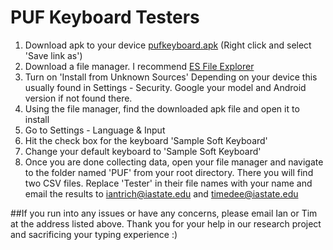 # PUF Keyboard Testers
1. Download apk to your device [pufkeyboard.apk](https://github.com/iantrich/PUF/blob/master/Keyboard/pufkeyboard.apk) (Right click and select 'Save link as')
2. Download a file manager. I recommend [ES File Explorer](https://play.google.com/store/apps/details?id=com.estrongs.android.pop&hl=en)
3. Turn on 'Install from Unknown Sources' Depending on your device this usually found in Settings - Security. Google your model and Android version if not found there.
4. Using the file manager, find the downloaded apk file and open it to install
5. Go to Settings - Language & Input
6. Hit the check box for the keyboard 'Sample Soft Keyboard'
7. Change your default keyboard to 'Sample Soft Keyboard'
8. Once you are done collecting data, open your file manager and navigate to the folder named 'PUF' from your root directory. There you will find two CSV files. Replace 'Tester' in their file names with your name and email the results to iantrich@iastate.edu and timedee@iastate.edu

##If you run into any issues or have any concerns, please email Ian or Tim at the address listed above. Thank you for your help in our research project and sacrificing your typing experience :)
